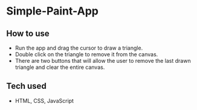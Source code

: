 # Simple-Paint-App
## How to use
* Run the app and drag the cursor to draw a triangle.
* Double click on the triangle to remove it from the canvas.
* There are two buttons that will allow the user to remove the last drawn triangle and clear the entire canvas.
## Tech used
* HTML, CSS, JavaScript
